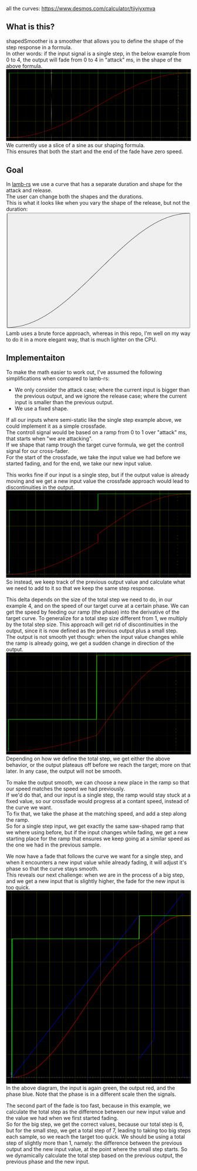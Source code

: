 
all the curves:
https://www.desmos.com/calculator/tjiyiyxmva

## What is this?

shapedSmoother is a smoother that allows you to define the shape of the step response in a formula.  
In other words: if the input signal is a single step, in the below example from 0 to 4, the output will fade from 0 to 4 in "attack" ms, in the shape of the above formula.  
![single step](./single-step.png)  
We currently use a slice of a sine as our shaping formula.  
This ensures that both the start and the end of the fade have zero speed.  


## Goal

In [lamb-rs](https://github.com/magnetophon/lamb-rs) we use a curve that has a separate duration and shape for the attack and release.  
The user can change both the shapes and the durations.  
This is what it looks like when you vary the shape of the release, but not the duration:
![shape](./lamb-shape.gif)   
Lamb uses a brute force approach, whereas in this repo, I'm well on my way to do it in a more elegant way, that is much lighter on the CPU. 

## Implementaiton

To make the math easier to work out, I've assumed the following simplifications when compared to lamb-rs:
- We only consider the attack case; where the current input is bigger than the previous output, and we ignore the release case; where the current input is smaller than the previous output.  
- We use a fixed shape.

If all our inputs where semi-static like the single step example above, we could implement it as a simple crossfade.  
The controll signal would be based on a ramp from 0 to 1 over "attack" ms, that starts when "we are attacking".  
If we shape that ramp trough the target curve formula, we get the controll signal for our cross-fader.  
For the start of the crossfade, we take the input value we had before we started fading, and for the end, we take our new input value. 

This works fine if our input is a single step, but if the output value is already moving and we get a new input value the crossfade approach would lead to discontinuities in the output.  
![crossfade](./crossfade.png)  
So instead, we keep track of the previous output value and calculate what we need to add to it so that we keep the same step response.

This delta depends on the size of the total step we need to do, in our example 4, and on the speed of our target curve at a certain phase.
We can get the speed by feeding our ramp (the phase) into the derivative of the target curve.
To generalize for a total step size different from 1, we multiply by the total step size.
This approach will get rid of discontinuities in the output, since it is now defined as the previous output plus a small step.  
The output is not smooth yet though: when the input value changes while the ramp is already going, we get a sudden change in direction of the output.  
![not smooth](./not_smooth.png)  
Depending on how we define the total step, we get either the above behavior, or the output plateaus off before we reach the target; more on that later.
In any case, the output will not be smooth.


To make the output smooth, we can choose a new place in the ramp so that our speed matches the speed we had previously.  
If we'd do that, and our input is a single step, the ramp would stay stuck at a fixed value, so our crossfade would progress at a contant speed, instead of the curve we want.  
To fix that, we take the phase at the matching speed, and add a step along the ramp.  
So for a single step input, we get exactly the same saw-shaped ramp that we where using before, but if the input changes while fading, we get a new starting place for the ramp that ensures we keep going at a similar speed as the one we had in the previous sample.

We now have a fade that follows the curve we want for a single step, and when it encounters a new input value while already fading, it will adjust it's phase so that the curve stays smooth.  
This reveals our next challenge: when we are in the process of a big step, and we get a new input that is slightly higher, the fade for the new input is too quick.  
![smooth but wrong speed](./smooth_but_wrong_speed.png)  
In the above diagram, the input is again green, the output red, and the phase blue.
Note that the phase is in a different scale then the signals.

The second part of the fade is too fast, because in this example, we calculate the total step as the difference between our new input value and the value we had when we first started fading.  
So for the big step, we get the correct values, because our total step is 6, but for the small step, we get a total step of 7, leading to taking too big steps each sample, so we reach the target too quick.
We should be using a total step of slightly more than 1, namely: the difference between the previous output and the new input value, at the point where the small step starts.
So we dynamically calculate the total step based on the previous output, the previous phase and the new input.







